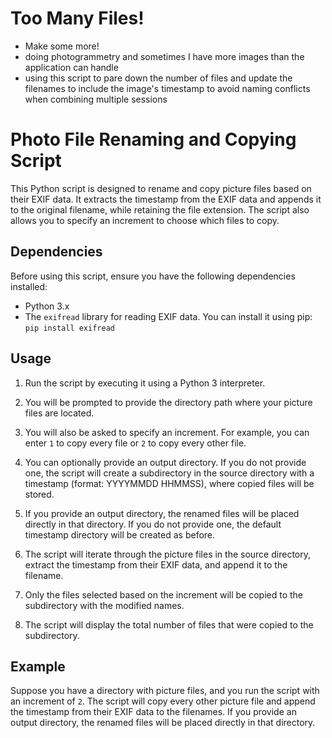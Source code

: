 #  Too Many Files! 
- Make some more!
- doing photogrammetry and sometimes I have more images than the application can handle
- using this script to pare down the number of files and update the filenames to include the image's timestamp to avoid naming conflicts when combining multiple sessions
  



# Photo File Renaming and Copying Script

This Python script is designed to rename and copy picture files based on their EXIF data. It extracts the timestamp from the EXIF data and appends it to the original filename, while retaining the file extension. The script also allows you to specify an increment to choose which files to copy.

## Dependencies

Before using this script, ensure you have the following dependencies installed:

- Python 3.x
- The `exifread` library for reading EXIF data. You can install it using pip:  ```pip install exifread```


## Usage

1. Run the script by executing it using a Python 3 interpreter.

2. You will be prompted to provide the directory path where your picture files are located.

3. You will also be asked to specify an increment. For example, you can enter `1` to copy every file or `2` to copy every other file.

4. You can optionally provide an output directory. If you do not provide one, the script will create a subdirectory in the source directory with a timestamp (format: YYYYMMDD HHMMSS), where copied files will be stored.

5. If you provide an output directory, the renamed files will be placed directly in that directory. If you do not provide one, the default timestamp directory will be created as before.

6. The script will iterate through the picture files in the source directory, extract the timestamp from their EXIF data, and append it to the filename.

7. Only the files selected based on the increment will be copied to the subdirectory with the modified names.

8. The script will display the total number of files that were copied to the subdirectory.

## Example

Suppose you have a directory with picture files, and you run the script with an increment of `2`. The script will copy every other picture file and append the timestamp from their EXIF data to the filenames. If you provide an output directory, the renamed files will be placed directly in that directory.
